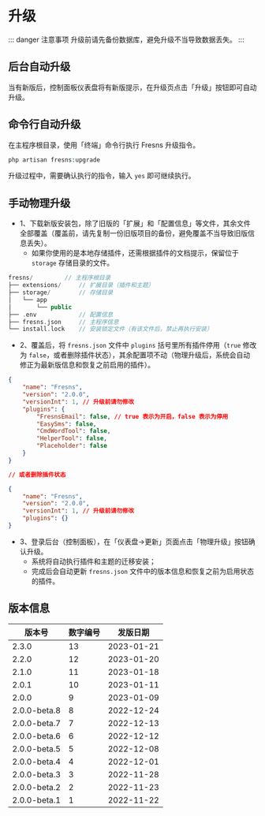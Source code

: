 # 升级

::: danger 注意事项
升级前请先备份数据库，避免升级不当导致数据丢失。
:::

## 后台自动升级

当有新版后，控制面板仪表盘将有新版提示，在升级页点击「升级」按钮即可自动升级。

## 命令行自动升级

在主程序根目录，使用「终端」命令行执行 Fresns 升级指令。

```php
php artisan fresns:upgrade
```

升级过程中，需要确认执行的指令，输入 `yes` 即可继续执行。

## 手动物理升级

- 1、下载新版安装包，除了旧版的「扩展」和「配置信息」等文件，其余文件全部覆盖（覆盖前，请先复制一份旧版项目的备份，避免覆盖不当导致旧版信息丢失）。
    - 如果你使用的是本地存储插件，还需根据插件的文档提示，保留位于 `storage` 存储目录的文件。

```php
fresns/         // 主程序根目录
├── extensions/     // 扩展目录（插件和主题）
├── storage/        // 存储目录
│   └── app
│       └── public
├── .env            // 配置信息
├── fresns.json     // 主程序信息
└── install.lock    // 安装锁定文件（有该文件后，禁止再执行安装）
```

- 2、覆盖后，将 `fresns.json` 文件中 `plugins` 括号里所有插件停用（`true` 修改为 `false`，或者删除插件状态），其余配置项不动（物理升级后，系统会自动修正为最新版信息和恢复之前启用的插件）。

```json
{
    "name": "Fresns",
    "version": "2.0.0",
    "versionInt": 1, // 升级前请勿修改
    "plugins": {
        "FresnsEmail": false, // true 表示为开启，false 表示为停用
        "EasySms": false,
        "CmdWordTool": false,
        "HelperTool": false,
        "Placeholder": false
    }
}

// 或者删除插件状态

{
    "name": "Fresns",
    "version": "2.0.0",
    "versionInt": 1, // 升级前请勿修改
    "plugins": {}
}
```

- 3、登录后台（控制面板），在「仪表盘->更新」页面点击「物理升级」按钮确认升级。
    - 系统将自动执行插件和主题的迁移安装；
    - 完成后会自动更新 `fresns.json` 文件中的版本信息和恢复之前为启用状态的插件。

## 版本信息

| 版本号 | 数字编号 | 发版日期 |
| --- | --- | --- |
| 2.3.0 | 13 | 2023-01-21 |
| 2.2.0 | 12 | 2023-01-20 |
| 2.1.0 | 11 | 2023-01-18 |
| 2.0.1 | 10 | 2023-01-11 |
| 2.0.0 | 9 | 2023-01-09 |
| 2.0.0-beta.8 | 8 | 2022-12-24 |
| 2.0.0-beta.7 | 7 | 2022-12-13 |
| 2.0.0-beta.6 | 6 | 2022-12-12 |
| 2.0.0-beta.5 | 5 | 2022-12-08 |
| 2.0.0-beta.4 | 4 | 2022-12-01 |
| 2.0.0-beta.3 | 3 | 2022-11-28 |
| 2.0.0-beta.2 | 2 | 2022-11-23 |
| 2.0.0-beta.1 | 1 | 2022-11-22 |
